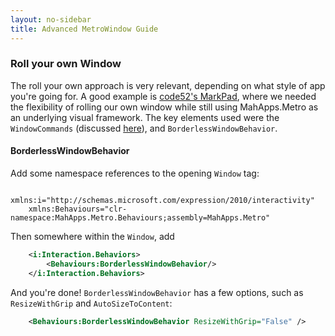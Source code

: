 ```yaml
---
layout: no-sidebar
title: Advanced MetroWindow Guide
---
```


### Roll your own Window

The roll your own approach is very relevant, depending on what style of app you're going for. 
A good example is [code52's MarkPad](http://code52.org/DownmarkerWPF/), where we needed the flexibility of rolling our own window while still using MahApps.Metro as an underlying visual framework. 
The key elements used were the `WindowCommands` (discussed [here]({{site.baseurl}}\guides\quick-start.html#windowcommands)), and `BorderlessWindowBehavior`.

#### BorderlessWindowBehavior

Add some namespace references to the opening `Window` tag:

```
	xmlns:i="http://schemas.microsoft.com/expression/2010/interactivity"
	xmlns:Behaviours="clr-namespace:MahApps.Metro.Behaviours;assembly=MahApps.Metro"
```

Then somewhere within the `Window`, add

```xml
    <i:Interaction.Behaviors>
        <Behaviours:BorderlessWindowBehavior/>
    </i:Interaction.Behaviors>
```

And you're done! `BorderlessWindowBehavior` has a few options, such as `ResizeWithGrip` and `AutoSizeToContent`:

```xml
	<Behaviours:BorderlessWindowBehavior ResizeWithGrip="False" />
```